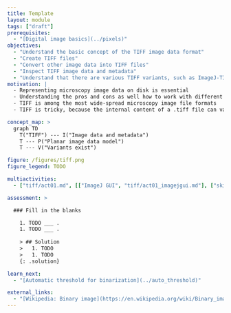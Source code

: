 ```yaml
---
title: Template
layout: module
tags: ["draft"]
prerequisites:
  - "[Digital image basics](../pixels)"
objectives:
  - "Understand the basic concept of the TIFF image data format"
  - "Create TIFF files"
  - "Convert other image data into TIFF files"
  - "Inspect TIFF image data and metadata"
  - "Understand that there are various TIFF variants, such as ImageJ-TIFF and OME-TIFF"
motivation: |
  - Representing microscopy image data on disk is essential
  - Understanding the pros and cons as well how to work with different image data formats is essential
  - TIFF is among the most wide-spread microscopy image file formats
  - TIFF is tricky, because the internal content of a .tiff file can vary substantially

concept_map: >
  graph TD
    T("TIFF") --- I("Image data and metadata")
    T --- P("Planar image data model")
    T --- V("Variants exist")

figure: /figures/tiff.png
figure_legend: TODO

multiactivities:
  - ["tiff/act01.md", [["ImageJ GUI", "tiff/act01_imagejgui.md"], ["skimage napari", "tiff/act01_skimage_napari.py"]]]

assessment: >

  ### Fill in the blanks

    1. TODO ___ .
    1. TODO ___ .
    
    > ## Solution
    >   1. TODO
    >   1. TODO
    {: .solution}

learn_next:
  - "[Automatic threshold for binarization](../auto_threshold)"

external_links:
  - "[Wikipedia: Binary image](https://en.wikipedia.org/wiki/Binary_image)"
---
```



